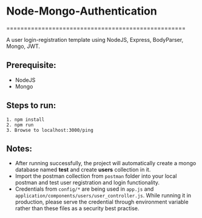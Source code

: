 # Node-Mongo-Authentication
===================================================

A user login-registration template using NodeJS, Express, BodyParser, Mongo, JWT.

Prerequisite:
----------------------------------------

- NodeJS
- Mongo

Steps to run:
----------------------------------------

```
1. npm install
2. npm run
3. Browse to localhost:3000/ping
```

Notes:
-------------------------------------

- After running successfully, the project will automatically create a mongo database named **test** and create **users** collection in it.
- Import the postman collection from `postman` folder into your local postman and test user registration and login functionality.
- Credentials from `config/*` are being used in `app.js` and `application/components/users/user_controller.js`. While running it in production, please serve the credential through environment variable rather than these files as a security best practise.